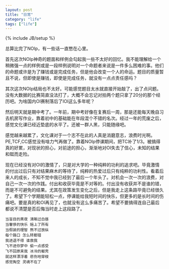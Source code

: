 ```yaml
---
layout: post
title: "日常"
category: "life"
tags: ["life"]
---
```

{% include JB/setup %}

总算比完了NOIp，有一些话一直憋在心里。

首先这次NOIp神奇的题面和样例会勾起我一些不太好的回忆。我不能理解给一个稍微强一点的样例或是一段样例说明对一个命题者来说是一件多么困难的事。他们的命题或许是为了赚钱或是完成任务，但是他会改变一个人的命运。题目的质量暂且不说，但即使是赚钱，即使是完成任务，就没有一点点责任感吗？

其次这次NOIp结局也不太好。可能感觉题目太水就直接开始敲了，出了点问题。没有大数据的比赛简直没法打了，大概不会忘记对拍两个题只拿了20分的那个经历吧。为啥国内OI赛制落后了IOI这么多年呢？

然后明天就是期中考了。一年前，期中考好像在复赛后一周，那是还能每天晚自习去机房写作业，靠着初中的基础能在年段混个不错的名次。经过一年的荒废之后，感觉文化课已经近垫底的水平了。还被一群人黑，只能随缘吧。

感觉越来越累了，文化课对于一个志不在此的人真是消磨意志，浪费时光啊。PE,TCF,CC感觉没有啥力气再做了。靠着NOIp停课期间，把TC补了1/3。被搞得真的好累，对现状的担心，对前途的担心，渐渐地对OI失去了信心，未知的结果和铤而走险。

现在已经没有对OI的激情了，只是对大学的一种纯粹的功利的追求吧。毕竟激情的付出过后只有对结果麻木的等待了，纯粹的热爱过后只有纯粹的功利性。看着后来人的成长，不知不觉中我已经到了最后一个年头了。对机会一次一次的浪费，对自己一次一次的作践。付出和收获毕竟是不对等的。付出没有收获并不是谁的错，而是不可避免的结果。尤其在政策发生变化之后，但是我走上这条路毕竟已经很久了。希望下个学期能轻松一点，停课能给我短时间的快乐，但更多的是长时间的伤痛吧。要是真的和OI再见了，也就没有这么多痛苦了。希望不要搞得连自己最后都说不清楚是否后悔当时走上这段路了。

	当盲目的黑夜 清晰过白昼
	当奢侈的快乐 赔上了所有
	当假装的理智 熬不过放纵
	每个路口 怎么转都错
	我进退不得 谁救我
	飞不进你梦中 偷一点感受
	飞不回原来我 冰冷的躯壳
	就这样漂浮着 悲伤地穿梭
	感觉掏空 灵魂不在了